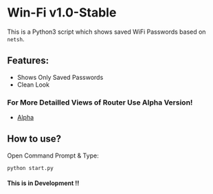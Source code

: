 # Win-Fi v1.0-Stable

This is a Python3 script which shows saved WiFi Passwords based on `netsh`.

## Features:
- Shows Only Saved Passwords
- Clean Look

### For More Detailled Views of Router Use Alpha Version!
- [Alpha](https://github.com/AbirHasan2005/Win-Fi/tree/alpha)

## How to use?
Open Command Prompt & Type:
```
python start.py
```

#### This is in Development !!
